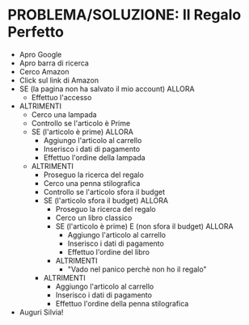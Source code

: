 # PROBLEMA/SOLUZIONE: Il Regalo Perfetto

- Apro Google
- Apro barra di ricerca
- Cerco Amazon
- Click sul link di Amazon
- SE (la pagina non ha salvato il mio account) ALLORA
    - Effettuo l'accesso
- ALTRIMENTI
    - Cerco una lampada
    - Controllo se l'articolo è Prime
    - SE (l'articolo è prime) ALLORA
        - Aggiungo l'articolo al carrello
        - Inserisco i dati di pagamento
        - Effettuo l'ordine della lampada
    - ALTRIMENTI
        - Proseguo la ricerca del regalo
        - Cerco una penna stilografica
        - Controllo se l'articolo sfora il budget
        - SE (l'articolo sfora il budget) ALLORA
            - Proseguo la ricerca del regalo
            - Cerco un libro classico
            - SE (l'articolo è prime) E (non sfora il budget) ALLORA
                - Aggiungo l'articolo al carrello
                - Inserisco i dati di pagamento
                - Effettuo l'ordine del libro
            - ALTRIMENTI
                - "Vado nel panico perchè non ho il regalo"
        - ALTRIMENTI
            - Aggiungo l'articolo al carrello
            - Inserisco i dati di pagamento
            - Effettuo l'ordine della penna stilografica
- Auguri Silvia!